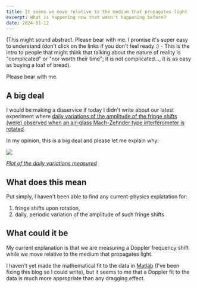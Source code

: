 ```yaml
---
title: It seems we move relative to the medium that propagates light
excerpt: What is happening now that wasn't happening before?
date: 2024-01-12
---
```

(This might sound abstract. Please bear with me. I promise it's super easy to understand (don't click on the links if you don't feel ready :) - This is the intro to people that might think that talking about the nature of reality is "complicated" or "nor worth their time"; it is not complicated..., it is as easy as buying a loaf of bread).

Please bear with me.

## A big deal
I would be making a disservice if today I didn't write about our latest experiment where [daily variations of the amplitude of the fringe shifts (were) observed when an air-glass Mach-Zehnder type interferometer is rotated](https://www.researchgate.net/publication/369529273_Daily_variations_of_the_amplitude_of_the_fringe_shifts_observed_when_an_air-glass_Mach-Zehnder_type_interferometer_is_rotated).

In my opinion, this is a big deal and please let me explain why:

![](https://siran.github.io/assets/writing/daily-variations.png)

*[Plot of the daily variations measured](https://siran.github.io/assets/writing/daily-variations.png)*

## What does this mean
Put simply, I haven't been able to find any current-physics explatation for:

1. fringe shifts upon rotation,
2. daily, periodic variation of the amplitude of such fringe shifts

## What could it be
My current explanation is that we are measuring a Doppler frequency shift while we move relative to the medium that propagates light.

I haven't yet made the mathematical fit to the data in [Matlab](https://matlab.mathworks.com/) (I've been fixing this blog so I could write), but it seems to me that a Doppler fit to the data is much more appropriate than any dragging effect.

